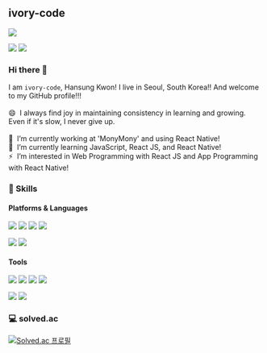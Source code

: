 <!--
**ivory-code/ivory-code** is a ✨ _special_ ✨ repository because its `README.md` (this file) appears on your GitHub profile.

Here are some ideas to get you started:

- 🔭 I’m currently working on ...
- 🌱 I’m currently learning ...
- 👯 I’m looking to collaborate on ...
- 🤔 I’m looking for help with ...
- 💬 Ask me about ...
- 📫 How to reach me: ...
- 😄 Pronouns: ...
- ⚡ Fun fact: ...
-->

## ivory-code

<p>
  <a href="https://ivory-code.github.io/resume/">
    <img src="https://img.shields.io/badge/Resume-E10098?style=flat-square&logo=readme&logoColor=white"/> 
  </a>
</p>

<p>
<!--   <a href="https://ivorycode.tistory.com/" target="_blank"><img src="https://img.shields.io/badge/Blog-DD0B78?style=flat-square&logo=GitHub%20Sponsors&logoColor=white"/></a> -->
  <a href="mailto:kyo3553@gmail.com" target="_blank"><img src="https://img.shields.io/badge/kyo3553@gmail.com-EA4335?style=flat-square&logo=Gmail&logoColor=white"/></a>
  <a href="https://www.linkedin.com/in/hansung-kwon-194aa0220/" target="_blank"><img src="https://img.shields.io/badge/HansungKwon-0A66C2?style=flat-square&logo=Linkedin&logoColor=white"/></a>
</p>

### Hi there 👋

I am `ivory-code`, Hansung Kwon! I live in Seoul, South Korea!! And welcome to my GitHub profile!!!<br /><br />
😄 &nbsp;I always find joy in maintaining consistency in learning and growing. Even if it's slow, I never give up.<br /><br />
🔭 &nbsp;I’m currently working at 'MonyMony' and using React Native!<br />
🌱 &nbsp;I’m currently learning JavaScript, React JS, and React Native!<br />
⚡ &nbsp;I’m interested in Web Programming with React JS and App Programming with React Native!

### 💪 Skills
#### Platforms & Languages
<p>
  <img src="https://img.shields.io/badge/JavaScript-F7DF1E?style=flat-square&logo=JavaScript&logoColor=black"/>
  <img src="https://img.shields.io/badge/TypeScript-3178C6?style=flat-square&logo=TypeScript&logoColor=white"/>
  <img src="https://img.shields.io/badge/ReactNative-61DAFB?style=flat-square&logo=React&logoColor=black"/>
  <img src="https://img.shields.io/badge/React-61DAFB?style=flat-square&logo=React&logoColor=white"/>
</p>
<p>
  <img src="https://img.shields.io/badge/GraphQL-E10098?style=flat-square&logo=GraphQL&logoColor=white"/> 
  <img src="https://img.shields.io/badge/Relay-F26B00?style=flat-square&logo=Relay&logoColor=white"/>
</p>

#### Tools
<p>
  <img src="https://img.shields.io/badge/Git-F05032?style=flat-square&logo=Git&logoColor=white"/>
  <img src="https://img.shields.io/badge/GitHub-181717?style=flat-square&logo=GitHub&logoColor=white"/>
  <img src="https://img.shields.io/badge/Google Analytics-E37400?style=flat-square&logo=Google-Analytics&logoColor=white"/>
  <img src="https://img.shields.io/badge/Firebase-FFCA28?style=flat-square&logo=Firebase&logoColor=black"/>
</p>
<p>
  <img src="https://img.shields.io/badge/Figma-F24E1E?style=flat-square&logo=Figma&logoColor=white"/>
  <img src="https://img.shields.io/badge/Notion-000000?style=flat-square&logo=Notion&logoColor=white"/>
</p>


### 💻 solved.ac
[![Solved.ac
프로필](http://mazassumnida.wtf/api/v2/generate_badge?boj=kyo3553)](https://solved.ac/profile/kyo3553)

